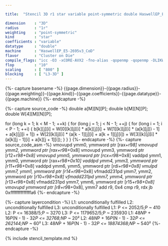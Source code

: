 ```yaml
---

title:  "Stencil 3D r1 star variable point-symmetric double HaswellEP_E5-2695v3_CoD"

dimension    : "3D"
radius       : "1r"
weighting    : "point-symmetric"
kind         : "star"
coefficients : "variable"
datatype     : "double"
machine      : "HaswellEP_E5-2695v3_CoD"
flavor       : "Cluster on Die"
compile_flags: "icc -O3 -xCORE-AVX2 -fno-alias -qopenmp -qopenmp -DLIKWID_PERFMON -Ilikwid-4.3.3/include -Llikwid-4.3.3/lib -Iheaders/dummy.c stencil_compilable.c -o stencil -llikwid"
flop         : "10"
scaling      : [ "800" ]
blocking     : [ "L3-3D" ]
---
```


{%- capture basename -%}
{{page.dimension}}-{{page.radius}}-{{page.weighting}}-{{page.kind}}-{{page.coefficients}}-{{page.datatype}}-{{page.machine}}
{%- endcapture -%}

{%- capture source_code -%}
double a[M][N][P];
double b[M][N][P];
double W[4][M][N][P];

for (long k = 1; k < M - 1; ++k) {
  for (long j = 1; j < N - 1; ++j) {
    for (long i = 1; i < P - 1; ++i) {
      b[k][j][i] = W[0][k][j][i] * a[k][j][i] +
                   W[1][k][j][i] * (a[k][j][i - 1] + a[k][j][i + 1]) +
                   W[2][k][j][i] * (a[k - 1][j][i] + a[k + 1][j][i]) +
                   W[3][k][j][i] * (a[k][j - 1][i] + a[k][j + 1][i]);
    }
  }
}
{%- endcapture -%}
{%- capture source_code_asm -%}
vmovupd ymm0, ymmword ptr [rax+r9*8]
vmovupd ymm2, ymmword ptr [rax+r9*8+0x8]
vmovupd ymm3, ymmword ptr [r12+r9*8+0x8]
vmovupd ymm5, ymmword ptr [rcx+r9*8+0x8]
vaddpd ymm1, ymm0, ymmword ptr [rax+r9*8+0x10]
vaddpd ymm4, ymm3, ymmword ptr [r11+r9*8+0x8]
vaddpd ymm6, ymm5, ymmword ptr [rdi+r9*8+0x8]
vmulpd ymm7, ymm1, ymmword ptr [r14+r9*8+0x8]
vfmadd231pd ymm7, ymm2, ymmword ptr [r10+r9*8+0x8]
vfmadd231pd ymm7, ymm4, ymmword ptr [r13+r9*8+0x8]
vfmadd231pd ymm7, ymm6, ymmword ptr [r15+r9*8+0x8]
vmovupd ymmword ptr [r8+r9*8+0x8], ymm7
add r9, 0x4
cmp r9, rdx
jb 0xffffffffffffffa6
{%- endcapture -%}

{%- capture layercondition -%}
L1: unconditionally fulfilled
L2: unconditionally fulfilled
L3: unconditionally fulfilled
L1: P <= 2052/5;P ~ 410
L2: P <= 16388/5;P ~ 3270
L3: P <= 1179652/5;P ~ 235930
L1: 48*N*P + 16*P*(N - 1) - 32*P <= 32768;N*P ~ 20²
L2: 48*N*P + 16*P*(N - 1) - 32*P <= 262144;N*P ~ 60²
L3: 48*N*P + 16*P*(N - 1) - 32*P <= 18874368;N*P ~ 540²
{%- endcapture -%}

{% include stencil_template.md %}
